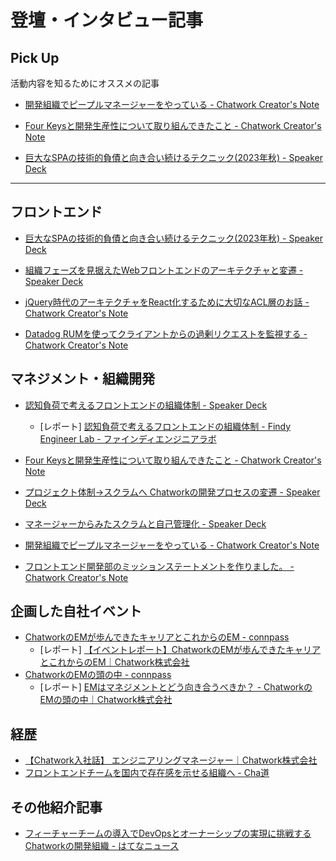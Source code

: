 # 登壇・インタビュー記事
## Pick Up
活動内容を知るためにオススメの記事

- [開発組織でピープルマネージャーをやっている - Chatwork Creator's Note](https://creators-note.chatwork.com/entry/2022/10/04/110957)

- [Four Keysと開発生産性について取り組んできたこと - Chatwork Creator's Note](https://creators-note.chatwork.com/entry/four_keys_and_dev_productivity)

- [巨大なSPAの技術的負債と向き合い続けるテクニック(2023年秋) - Speaker Deck](https://speakerdeck.com/shibe23/ju-da-naspanoji-shu-de-fu-zhai-toxiang-kihe-isok-kerutekunituku-2023nian-qiu)
---

## フロントエンド

- [巨大なSPAの技術的負債と向き合い続けるテクニック(2023年秋) - Speaker Deck](https://speakerdeck.com/shibe23/ju-da-naspanoji-shu-de-fu-zhai-toxiang-kihe-isok-kerutekunituku-2023nian-qiu)

- [組織フェーズを見据えたWebフロントエンドのアーキテクチャと変遷 - Speaker Deck](https://speakerdeck.com/shibe23/zu-zhi-huesuwojian-ju-etawebhurontoentofalseakitekutiyatobian-qian)

- [jQuery時代のアーキテクチャをReact化するために大切なACL層のお話 - Chatwork Creator's Note](https://creators-note.chatwork.com/entry/2020/11/09/102425)

- [Datadog RUMを使ってクライアントからの過剰リクエストを監視する - Chatwork Creator's Note](https://creators-note.chatwork.com/entry/how-to-use-datadog-rum)

## マネジメント・組織開発

- [認知負荷で考えるフロントエンドの組織体制 - Speaker Deck](https://speakerdeck.com/shibe23/ren-zhi-fu-he-dekao-eruhurontoendonozu-zhi-ti-zhi)
	- [レポート] [認知負荷で考えるフロントエンドの組織体制 - Findy Engineer Lab - ファインディエンジニアラボ](https://findy-code.io/engineer-lab/frontendcon_4)

- [Four Keysと開発生産性について取り組んできたこと - Chatwork Creator's Note](https://creators-note.chatwork.com/entry/four_keys_and_dev_productivity)

- [プロジェクト体制→スクラムへ Chatworkの開発プロセスの変遷 - Speaker Deck](https://speakerdeck.com/shibe23/puroziekutoti-zhi-sukuramuhe-chatworknokai-fa-purosesunobian-qian)

- [マネージャーからみたスクラムと自己管理化 - Speaker Deck](https://speakerdeck.com/shibe23/maneziyakaramitasukuramutozi-ji-guan-li-hua)

- [開発組織でピープルマネージャーをやっている - Chatwork Creator's Note](https://creators-note.chatwork.com/entry/2022/10/04/110957)

- [フロントエンド開発部のミッションステートメントを作りました。 - Chatwork Creator's Note](https://creators-note.chatwork.com/entry/webfrontend-mission-statement)

## 企画した自社イベント

- [ChatworkのEMが歩んできたキャリアとこれからのEM - connpass](https://chatwork.connpass.com/event/282320/)
	- [レポート] [【イベントレポート】ChatworkのEMが歩んできたキャリアとこれからのEM｜Chatwork株式会社](https://note.com/chatwork_note/n/n1dfabb3e2c6f)
- [ChatworkのEMの頭の中 - connpass](https://chatwork.connpass.com/event/296664/)
  	- [レポート] [EMはマネジメントとどう向き合うべきか？ - ChatworkのEMの頭の中｜Chatwork株式会社](https://note.com/chatwork_note/n/nea6a6455a153)

## 経歴

- [【Chatwork入社話】 エンジニアリングマネージャー｜Chatwork株式会社](https://note.com/chatwork_note/n/nda09691fad1e)
- [フロントエンドチームを国内で存在感を示せる組織へ - Cha道](https://chado.chatwork.com/entry/2021/11/02/100000)

## その他紹介記事

- [フィーチャーチームの導入でDevOpsとオーナーシップの実現に挑戦するChatworkの開発組織 - はてなニュース](https://hatenanews.com/articles/2023/09/26/103000)
